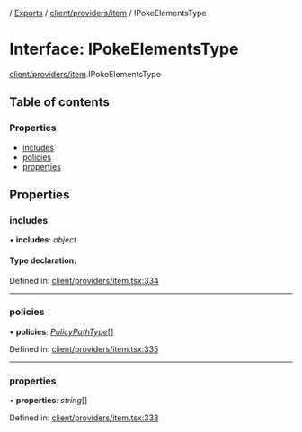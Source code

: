 [](../README.md) / [Exports](../modules.md) / [client/providers/item](../modules/client_providers_item.md) / IPokeElementsType

# Interface: IPokeElementsType

[client/providers/item](../modules/client_providers_item.md).IPokeElementsType

## Table of contents

### Properties

- [includes](client_providers_item.ipokeelementstype.md#includes)
- [policies](client_providers_item.ipokeelementstype.md#policies)
- [properties](client_providers_item.ipokeelementstype.md#properties)

## Properties

### includes

• **includes**: *object*

#### Type declaration:

Defined in: [client/providers/item.tsx:334](https://github.com/onzag/itemize/blob/0569bdf2/client/providers/item.tsx#L334)

___

### policies

• **policies**: [*PolicyPathType*](../modules/client_providers_item.md#policypathtype)[]

Defined in: [client/providers/item.tsx:335](https://github.com/onzag/itemize/blob/0569bdf2/client/providers/item.tsx#L335)

___

### properties

• **properties**: *string*[]

Defined in: [client/providers/item.tsx:333](https://github.com/onzag/itemize/blob/0569bdf2/client/providers/item.tsx#L333)
